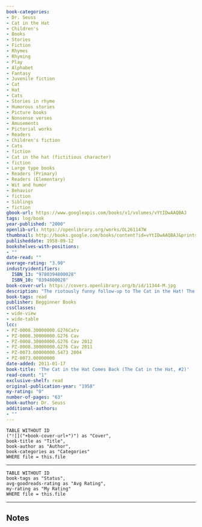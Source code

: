 ```yaml
---
book-categories:
- Dr. Seuss
- Cat in the Hat
- Children's
- Books
- Stories
- Fiction
- Rhymes
- Rhyming
- Play
- Alphabet
- Fantasy
- Juvenile fiction
- Cat
- Hat
- Cats
- Stories in rhyme
- Humorous stories
- Picture books
- Nonsense verses
- Amusements
- Pictorial works
- Readers
- Children's fiction
- Cats
- fiction
- Cat in the hat (fictitious character)
- fiction
- Large type books
- Readers (Primary)
- Readers (Elementary)
- Wit and humor
- Behavior
- fiction
- Siblings
- fiction
gbook-url: https://www.googleapis.com/books/v1/volumes/vYtIDwAAQBAJ
tags: log/book
year-published: "2000"
openlib-url: https://openlibrary.org/works/OL261147W
thumbnail: http://books.google.com/books/content?id=vYtIDwAAQBAJ&printsec=frontcover&img=1&zoom=1&edge=curl&source=gbs_api
publisheddate: 1958-09-12
bookshelves-with-positions:
- ""
date-read: ""
average-rating: "3.90"
industryidentifiers:
  ISBN_13: "9780394800028"
  ISBN_10: "0394800028"
book-cover-url: https://covers.openlibrary.org/b/id/11344-M.jpg
description: "The riotously funny follow-up to The Cat in the Hat! The Cat is back???along with some surpise friends???in this beloved Beginner Book by Dr. Seuss. Dick and Sally have no time to play. It's winter and they have mountains of snow to shovel. So when the Cat comes to visit, he decides to go inside and to take a bath. No problem, right? Wrong! The pink ring he leaves in the tub creates is a very BIG pink problem when he transfers the stubborn stain from the bath onto Mother's white dress, Dad's shoes, the floors, the walls, and ultimately, over the entire yard full of snow! Will the kids EVER clean up the mess? You bet they will, with some help from the Cat and his helpers: 26 miniature cats (AKA Little Cats A-Z) who live inside the Cat's hat! This classic Dr. Seuss story is the perfect choice for beginning readers and read-alouds, especially on snow days! Originally created by Dr. Seuss, Beginner Books encourage children to read all by themselves, with simple words and illustrations that give clues to their meaning."
book-tags: read
publisher: Begginner Books
cssClasses:
- wide-view
- wide-table
lcc:
- PZ-0008.30000000.G276Catv
- PZ-0008.30000000.G276 Cav
- PZ-0008.30000000.G276 Cav 2012
- PZ-0008.30000000.G276 Cav 2011
- PZ-0073.00000000.S473 2004
- PZ-0073.00000000
date-added: 2011-01-17
book-title: 'The Cat in the Hat Comes Back (The Cat in the Hat, #2)'
read-count: "1"
exclusive-shelf: read
original-publication-year: "1958"
my-rating: "0"
number-of-pages: "63"
book-author: Dr. Seuss
additional-authors:
- ""
---
```


```dataview
TABLE WITHOUT ID
("![]("+book-cover-url+")") as "Cover",
book-title as "Title",
book-author as "Author",
book-categories as "Categories"
WHERE file = this.file
```
---
```dataview
TABLE WITHOUT ID
book-tags as "Status",
avg-goodreads-rating as "Avg Rating",
my-rating as "My Rating"
WHERE file = this.file
```
---
## Notes


